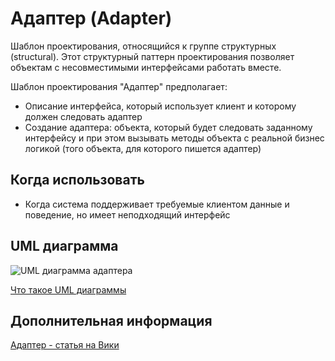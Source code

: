 # Адаптер (Adapter)

Шаблон проектирования, относящийся к группе структурных (structural). Этот
структурный паттерн проектирования позволяет объектам с несовместимыми
интерфейсами работать вместе.

Шаблон проектирования "Адаптер" предполагает:

- Описание интерфейса, который использует клиент и которому должен следовать
  адаптер
- Создание адаптера: объекта, который будет следовать заданному интерфейсу
  и при этом вызывать методы объекта с реальной бизнес логикой (того объекта,
  для которого пишется адаптер)

## Когда использовать

- Когда система поддерживает требуемые клиентом данные и поведение, но имеет
  неподходящий интерфейс

## UML диаграмма

![UML диаграмма адаптера](./uml-diagrams/adapter.png)

[Что такое UML диаграммы](../diagram.md)

## Дополнительная информация

[Адаптер - статья на Вики](<https://ru.wikipedia.org/wiki/%D0%90%D0%B4%D0%B0%D0%BF%D1%82%D0%B5%D1%80_(%D1%88%D0%B0%D0%B1%D0%BB%D0%BE%D0%BD_%D0%BF%D1%80%D0%BE%D0%B5%D0%BA%D1%82%D0%B8%D1%80%D0%BE%D0%B2%D0%B0%D0%BD%D0%B8%D1%8F)>)
